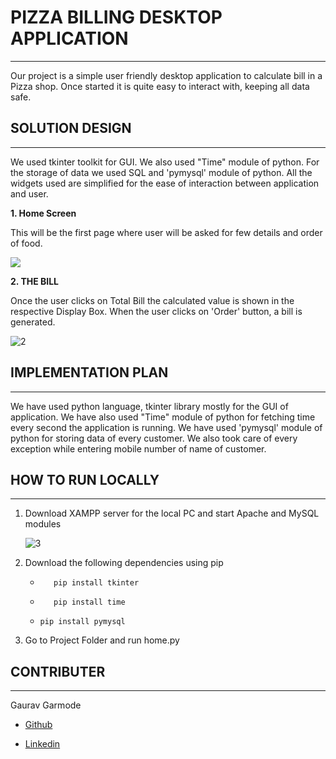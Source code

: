 # PIZZA BILLING DESKTOP APPLICATION

___



Our project is a simple user friendly desktop application to calculate bill in a Pizza shop. Once started it is quite easy to interact with, keeping all data safe.

## SOLUTION DESIGN

___

We used tkinter toolkit for GUI. We also used "Time" module of python. For the storage of data we used SQL and 'pymysql' module of python. All the widgets used are simplified for the ease of interaction between application and user.

**1. Home Screen**

This will be the first page where user will be asked for few details and order of food.

![](F:\python\Pizza_Shop\ss_for_readme\1.png)

**2. THE BILL**

Once the user clicks on Total Bill the calculated value is shown in the respective Display Box. When the user clicks on 'Order' button, a bill is generated. 

![2](F:\python\Pizza_Shop\ss_for_readme\2.png)

## IMPLEMENTATION PLAN

___

We have used python language, tkinter library mostly for the GUI of application. We have also used "Time" module of python for fetching time every second the application is running. We have used 'pymysql' module of python for storing data of every customer. We also took care of every exception while entering mobile number of name of customer.

## HOW TO RUN LOCALLY

___

1. Download XAMPP server for the local PC and start Apache and MySQL modules

   ![3](F:\python\Pizza_Shop\ss_for_readme\3.png)

2. Download the following dependencies using pip

   * ```
        pip install tkinter
     ```
     
   * ```
        pip install time
     ```
   * ```
     pip install pymysql
     ```
   
3. Go to Project Folder and run home.py

## CONTRIBUTER

---

Gaurav Garmode

* [Github](https://github.com/Garmode3073 "Github")

* [Linkedin](https://www.linkedin.com/in/gaurav-garmode-ab537a175 "Linkedin")

  